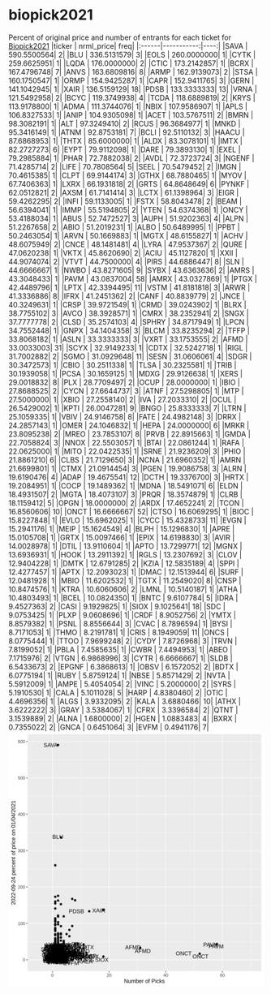 # biopick2021
Percent of original price and number of entrants for each ticket for [Biopick2021](https://twitter.com/hashtag/Biopick2021)
|ticker |  nrml_price| freq|
|:------|-----------:|----:|
|SAVA   | 590.5500564|    2|
|BLU    | 336.5131579|    3|
|EOLS   | 260.0000000|    1|
|CYTK   | 259.6625951|    1|
|LQDA   | 176.0000000|    2|
|CTIC   | 173.2142857|    1|
|BCRX   | 167.4796748|    7|
|ANVS   | 163.6809816|    8|
|ARMP   | 162.9139073|    2|
|STSA   | 160.1750547|    1|
|ORMP   | 154.9425287|    1|
|CAPR   | 152.9411765|    3|
|GERN   | 141.1042945|    1|
|XAIR   | 136.5159129|   18|
|PDSB   | 133.3333333|   13|
|VRNA   | 121.5492958|    2|
|BCYC   | 119.3749938|    4|
|TCDA   | 118.6889819|    2|
|KRYS   | 113.9178800|    1|
|ADMA   | 111.3744076|    1|
|NBIX   | 107.9586907|    1|
|APLS   | 106.8327533|    1|
|ANIP   | 104.9305098|    1|
|ACET   | 103.5767511|    2|
|BMRN   |  98.3082191|    1|
|ALT    |  97.3249410|    2|
|RCUS   |  96.3684977|    1|
|MNKD   |  95.3416149|    1|
|ATNM   |  92.8753181|    7|
|BCLI   |  92.5110132|    3|
|HAACU  |  87.6868953|    1|
|THTX   |  85.6000000|    1|
|ALDX   |  83.3078101|    1|
|IMTX   |  82.2727273|    6|
|EYPT   |  79.9112098|    1|
|DARE   |  79.3893130|    1|
|EXEL   |  79.2985884|    1|
|PHAR   |  72.7882038|    2|
|AVDL   |  72.3723724|    3|
|NGENF  |  71.4285714|    2|
|LIFE   |  70.7808564|    5|
|SEEL   |  70.5479452|    2|
|IMGN   |  70.4615385|    1|
|CLPT   |  69.9144174|    3|
|GTHX   |  68.7880465|    1|
|MYOV   |  67.7406363|    1|
|LXRX   |  66.1931818|    2|
|GRTS   |  64.8648649|    6|
|PYNKF  |  62.0512821|    2|
|AXSM   |  61.7141414|    3|
|LCTX   |  61.1398964|    3|
|EIGR   |  59.4262295|    2|
|INFI   |  59.1133005|    1|
|FSTX   |  58.8043478|    2|
|BEAM   |  56.6394041|    1|
|IMMP   |  55.5194805|    2|
|YTEN   |  54.6374368|    1|
|ONCY   |  53.4188034|    1|
|ABUS   |  52.7472527|    3|
|AUPH   |  51.9202363|    4|
|ALPN   |  51.2267658|    2|
|ABIO   |  51.2019231|    1|
|ALBO   |  50.6489995|    1|
|PPBT   |  50.2463054|    1|
|ARVN   |  50.1669883|    1|
|MGTX   |  48.6155827|    1|
|ACHV   |  48.6075949|    2|
|CNCE   |  48.1481481|    4|
|LYRA   |  47.9537367|    2|
|QURE   |  47.0620238|    1|
|VKTX   |  45.8620690|    2|
|ACIU   |  45.1127820|    1|
|XXII   |  44.9074074|    2|
|VTVT   |  44.7500000|    4|
|PIRS   |  44.6886447|    8|
|SLN    |  44.6666667|    1|
|NWBO   |  43.8271605|    9|
|SYBX   |  43.6363636|    2|
|AMRS   |  43.3048433|    1|
|PAVM   |  43.0837004|   58|
|AMRX   |  43.0327869|    1|
|PTGX   |  42.4489796|    1|
|LPTX   |  42.3394495|   11|
|VSTM   |  41.8181818|    3|
|ARWR   |  41.3336886|    8|
|IFRX   |  41.2451362|    2|
|CANF   |  40.8839779|    2|
|JNCE   |  40.3249631|    1|
|CRSP   |  39.9721549|    1|
|CRMD   |  39.0243902|    1|
|BLRX   |  38.7755102|    3|
|AVCO   |  38.3928571|    1|
|CMRX   |  38.2352941|    2|
|SNGX   |  37.7777778|    2|
|CLSD   |  35.2574103|    4|
|SPHRY  |  34.8717949|    1|
|LPCN   |  34.7552448|    1|
|GNPX   |  34.1404358|    3|
|BLCM   |  33.8235294|    2|
|TFFP   |  33.8068182|    1|
|ASLN   |  33.3333333|    3|
|VXRT   |  33.1753555|    2|
|AFMD   |  33.0033003|   31|
|SCYX   |  32.9149233|    1|
|CDTX   |  32.5242718|    1|
|RIGL   |  31.7002882|    2|
|SGMO   |  31.0929648|   11|
|SESN   |  31.0606061|    4|
|SDGR   |  30.3472573|    1|
|CBIO   |  30.2511338|    1|
|TLSA   |  30.2325581|    1|
|TRIB   |  30.1939058|    1|
|PCSA   |  30.1659125|    1|
|MDXG   |  29.9126638|    1|
|XERS   |  29.0018832|    8|
|PLX    |  28.7709497|    2|
|OCUP   |  28.0000000|    1|
|IBIO   |  27.8688525|    2|
|CYCN   |  27.6644737|    3|
|ATNF   |  27.5298805|    1|
|MTP    |  27.5000000|    1|
|XBIO   |  27.2558140|    2|
|IVA    |  27.2033310|    2|
|OCUL   |  26.5429002|    1|
|KPTI   |  26.0047281|    9|
|BNGO   |  25.8333333|    7|
|LTRN   |  25.1059335|    1|
|VBIV   |  24.9146758|    8|
|FATE   |  24.4982148|    3|
|DRRX   |  24.2857143|    1|
|OMER   |  24.1046832|    1|
|HEPA   |  24.0000000|    6|
|MRKR   |  23.8095238|    2|
|MREO   |  23.7853107|    8|
|PRVB   |  22.8915663|    1|
|GMDA   |  22.7058824|    3|
|NNOX   |  22.5503057|    1|
|BTAI   |  22.0861244|    1|
|RAFA   |  22.0625000|    1|
|MITO   |  22.0422535|    1|
|SRNE   |  21.9236209|    3|
|PHIO   |  21.8861210|    6|
|CLBS   |  21.7129650|    3|
|NCNA   |  21.6960352|    1|
|AMRN   |  21.6699801|    1|
|CTMX   |  21.0914454|    3|
|PGEN   |  19.9086758|    3|
|ALRN   |  19.6190476|    4|
|ADAP   |  19.4675541|   12|
|DCTH   |  19.3376700|    3|
|HRTX   |  19.2084951|    1|
|COCP   |  19.1489362|    1|
|MDNA   |  18.5491071|    6|
|ELDN   |  18.4931507|    2|
|MGTA   |  18.4073107|    3|
|PRQR   |  18.3574879|    1|
|CLRB   |  18.1159412|    5|
|OPGN   |  18.0000000|    2|
|ARDX   |  17.4652241|    2|
|TCON   |  16.8560606|   10|
|ONCT   |  16.6666667|   52|
|CTSO   |  16.6069295|    1|
|BIOC   |  15.8227848|    1|
|EVLO   |  15.6962025|    1|
|CYCC   |  15.4328733|   11|
|EVGN   |  15.2941176|    1|
|MEIP   |  15.1624549|    4|
|BLPH   |  15.1296830|    1|
|APRE   |  15.0105708|    1|
|GRTX   |  15.0097466|    1|
|EPIX   |  14.6198830|    3|
|AVIR   |  14.0028978|    1|
|DTIL   |  13.9110604|    1|
|APTO   |  13.7299771|   12|
|MGNX   |  13.6936931|    1|
|HOOK   |  13.2911392|    1|
|RGLS   |  13.2307692|    3|
|CLOV   |  12.9404228|    1|
|DMTK   |  12.6791285|    2|
|KZIA   |  12.5835189|    4|
|SPPI   |  12.4277457|    1|
|APTX   |  12.2093023|    1|
|DMAC   |  12.1513944|    6|
|SURF   |  12.0481928|    1|
|MBIO   |  11.6202532|    1|
|TGTX   |  11.2549020|    8|
|CNSP   |  10.8474576|    1|
|KTRA   |  10.6060606|    2|
|LMNL   |  10.5140187|    1|
|ATHA   |  10.4803493|    1|
|BCEL   |  10.0824350|    1|
|BNTC   |   9.6107784|    5|
|IDRA   |   9.4527363|    2|
|CASI   |   9.1929825|    1|
|SIOX   |   9.1025641|   18|
|SDC    |   9.0753425|    1|
|PLXP   |   9.0608696|    1|
|CRDF   |   8.9052756|    2|
|YMTX   |   8.8579382|    1|
|PSNL   |   8.8556644|    3|
|CVAC   |   8.7896594|    1|
|BYSI   |   8.7171053|    1|
|THMO   |   8.2191781|    1|
|CRIS   |   8.1949059|   11|
|ONCS   |   8.0775444|    1|
|TTOO   |   7.9699248|    2|
|CYDY   |   7.8726968|    3|
|TRVN   |   7.8199052|    1|
|PBLA   |   7.4585635|    1|
|CWBR   |   7.4494953|    1|
|ABEO   |   7.1715976|    2|
|VTGN   |   6.9868996|    3|
|CYTR   |   6.6666667|    1|
|SLDB   |   6.5433673|    2|
|EPGNF  |   6.3868613|    1|
|OBSV   |   6.1572052|    2|
|BDTX   |   6.0775194|    1|
|RUBY   |   5.8759124|    1|
|NBSE   |   5.8571429|    2|
|NVTA   |   5.5912009|    1|
|AMPE   |   5.4054054|    2|
|VINC   |   5.2000000|    2|
|SYRS   |   5.1910530|    1|
|CALA   |   5.1011028|    5|
|HARP   |   4.8380460|    2|
|OTIC   |   4.4696356|    1|
|ALGS   |   3.9332095|    2|
|KALA   |   3.6880466|   10|
|ATHX   |   3.6222222|    3|
|GRAY   |   3.5384067|    1|
|CFRX   |   3.3396584|    2|
|QTNT   |   3.1539889|    2|
|ALNA   |   1.6800000|    2|
|HGEN   |   1.0883483|    4|
|BXRX   |   0.7355022|    2|
|GNCA   |   0.6451064|    3|
|EVFM   |   0.4941176|    7|
![retvspicks](biopicks.png?raw=true)
